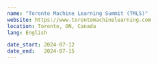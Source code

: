 ```yaml
---
name: "Toronto Machine Learning Summit (TMLS)"
website: https://www.torontomachinelearning.com
location: Toronto, ON, Canada
lang: English

date_start: 2024-07-12
date_end:   2024-07-15
---
```

